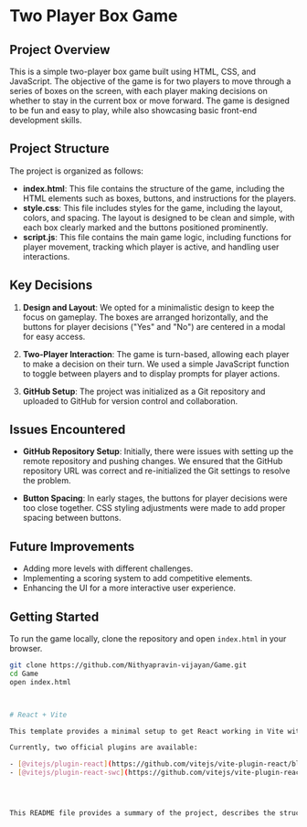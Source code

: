 # Two Player Box Game

## Project Overview

This is a simple two-player box game built using HTML, CSS, and JavaScript. The objective of the game is for two players to move through a series of boxes on the screen, with each player making decisions on whether to stay in the current box or move forward. The game is designed to be fun and easy to play, while also showcasing basic front-end development skills.

## Project Structure

The project is organized as follows:


- **index.html**: This file contains the structure of the game, including the HTML elements such as boxes, buttons, and instructions for the players.
- **style.css**: This file includes styles for the game, including the layout, colors, and spacing. The layout is designed to be clean and simple, with each box clearly marked and the buttons positioned prominently.
- **script.js**: This file contains the main game logic, including functions for player movement, tracking which player is active, and handling user interactions.

## Key Decisions

1. **Design and Layout**: We opted for a minimalistic design to keep the focus on gameplay. The boxes are arranged horizontally, and the buttons for player decisions ("Yes" and "No") are centered in a modal for easy access.
   
2. **Two-Player Interaction**: The game is turn-based, allowing each player to make a decision on their turn. We used a simple JavaScript function to toggle between players and to display prompts for player actions.

3. **GitHub Setup**: The project was initialized as a Git repository and uploaded to GitHub for version control and collaboration.

## Issues Encountered

- **GitHub Repository Setup**: Initially, there were issues with setting up the remote repository and pushing changes. We ensured that the GitHub repository URL was correct and re-initialized the Git settings to resolve the problem.
  
- **Button Spacing**: In early stages, the buttons for player decisions were too close together. CSS styling adjustments were made to add proper spacing between buttons.

## Future Improvements

- Adding more levels with different challenges.
- Implementing a scoring system to add competitive elements.
- Enhancing the UI for a more interactive user experience.

## Getting Started

To run the game locally, clone the repository and open `index.html` in your browser.

```bash
git clone https://github.com/Nithyapravin-vijayan/Game.git
cd Game
open index.html



# React + Vite

This template provides a minimal setup to get React working in Vite with HMR and some ESLint rules.

Currently, two official plugins are available:

- [@vitejs/plugin-react](https://github.com/vitejs/vite-plugin-react/blob/main/packages/plugin-react/README.md) uses [Babel](https://babeljs.io/) for Fast Refresh
- [@vitejs/plugin-react-swc](https://github.com/vitejs/vite-plugin-react-swc) uses [SWC](https://swc.rs/) for Fast Refresh




This README file provides a summary of the project, describes the structure, explains the rationale for some decisions, and highlights any issues encountered along the way. You can add more details as needed, especially as you continue to work on the project.

